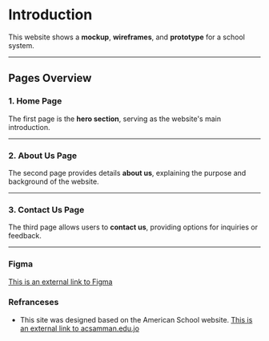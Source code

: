 # Introduction
This website shows a **mockup**, **wireframes**, and **prototype** for a school system.

---

## Pages Overview

### 1. Home Page
The first page is the **hero section**, serving as the website's main introduction.

---

### 2. About Us Page  
The second page provides details **about us**, explaining the purpose and background of the website.

---


### 3. Contact Us Page  
The third page allows users to **contact us**, providing options for inquiries or feedback.

---

### Figma 
[This is an external link to Figma](https://www.figma.com/design/ueXAEWNxQczasZJAE0Jpzr/school-project?node-id=0-1&node-type=canvas&t=cflFF2ofD8FUE19W-0)


### Refranceses
* This site was designed based on the American School website.
[This is an external link to acsamman.edu.jo](https://www.acsamman.edu.jo/)